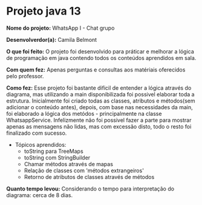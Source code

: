 # Projeto java 13

<b>Nome do projeto:</b> WhatsApp I - Chat grupo

<b>Desenvolverdor(a):</b> Camila Belmont

<b>O que foi feito:</b>
O projeto foi desenvolvido para práticar e melhorar a lógica de programação em java contendo todos os conteúdos aprendidos em sala.

<b>Com quem fez:</b>
Apenas perguntas e consultas aos matériais oferecidos pelo professor.

<b>Como fez:</b>
Esse projeto foi bastante dificil de entender a lógica através do diagrama, mas utilizando a main disponibilizada foi possivel elaborar toda a estrutura. Inicialmente foi criado todas as classes, atributos e métodos(sem adicionar o conteúdo antes), depois, com base nas necessidades da main, foi elaborado a lógica dos metódos - principalmente na classe WhatsappService. Infelizmente não foi possivel fazer a parte para mostrar apenas as mensagens não lidas, mas com excessão disto, todo o resto foi finalizado com sucesso.

 - Tópicos aprendidos:
    - toString para TreeMaps
    - toString com StringBuilder
    - Chamar métodos através de mapas
    - Relação de classes com 'métodos extrangeiros'
    - Retorno de atributos de classes através de métodos

<b>Quanto tempo levou:</b>
Considerando o tempo para interpretação do diagrama: cerca de 8 dias.